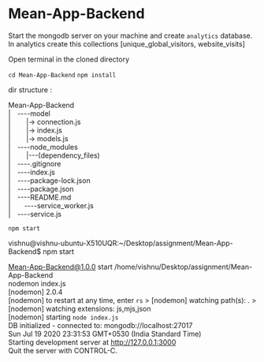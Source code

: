 # Mean-App-Backend

Start the mongodb server on your machine and create `analytics` database.<br>
In analytics create this collections [unique_global_visitors, website_visits]

Open terminal in the cloned directory

`cd Mean-App-Backend`
`npm install`

dir structure :

Mean-App-Backend<br>
|&emsp;----model<br>
|&emsp;&emsp; |-> connection.js<br>
|&emsp; &emsp;|-> index.js<br>
|&emsp;&emsp; |-> models.js<br>
|&emsp;----node_modules<br>
|&emsp;&emsp; |---(dependency_files)<br>
|&emsp;----.gitignore<br>
|&emsp;----index.js<br>
|&emsp;----package-lock.json<br>
|&emsp;----package.json<br>
|&emsp;----README.md<br>
|&emsp;&emsp;----service_worker.js<br>
|&emsp;----service.js<br>

`npm start`

vishnu@vishnu-ubuntu-X510UQR:~/Desktop/assignment/Mean-App-Backend\$ npm start<br>

Mean-App-Backend@1.0.0 start /home/vishnu/Desktop/assignment/Mean-App-Backend<br>
 nodemon index.js<br>
 [nodemon] 2.0.4<br>
 [nodemon] to restart at any time, enter `rs` > [nodemon] watching path(s): _._ > [nodemon] watching extensions: js,mjs,json<br>
 [nodemon] starting `node index.js`<br>
 DB initialized - connected to: mongodb://localhost:27017<br>
 Sun Jul 19 2020 23:31:53 GMT+0530 (India Standard Time)<br>
 Starting development server at http://127.0.0.1:3000<br>
 Quit the server with CONTROL-C. <br>
